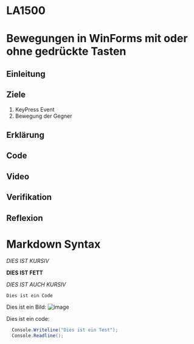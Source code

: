 # LA1500

# Bewegungen in WinForms mit oder ohne gedrückte Tasten

## Einleitung

## Ziele
1. KeyPress Event
2. Bewegung der Gegner

## Erklärung

## Code

## Video

## Verifikation

## Reflexion





# Markdown Syntax

*DIES IST KURSIV*

**DIES IST FETT**

_DIES IST AUCH KURSIV_

`Dies ist ein Code`

Dies ist ein Bild:
![image](https://cdn.pixabay.com/photo/2022/04/22/20/13/montmartre-7150549_960_720.jpg)

Dies ist ein code:
```csharp
  Console.Writeline("Dies ist ein Test");
  Console.Readline();
```
